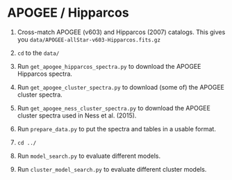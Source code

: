 APOGEE / Hipparcos
==================

1. Cross-match APOGEE (v603) and Hipparcos (2007) catalogs. This gives you `data/APOGEE-allStar-v603-Hipparcos.fits.gz`

2. `cd` to the `data/` 

3. Run `get_apogee_hipparcos_spectra.py` to download the APOGEE Hipparcos spectra.

4. Run `get_apogee_cluster_spectra.py` to download (some of) the APOGEE cluster spectra. 

5. Run `get_apogee_ness_cluster_spectra.py` to download the APOGEE cluster spectra used in Ness et al. (2015).

6. Run `prepare_data.py` to put the spectra and tables in a usable format.

7. `cd ../`

8. Run `model_search.py` to evaluate different models.

9. Run `cluster_model_search.py` to evaluate different cluster models.

